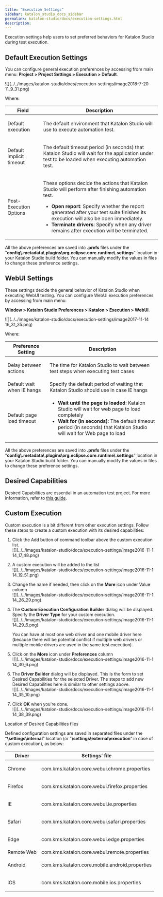 ```yaml
---
title: "Execution Settings" 
sidebar: katalon_studio_docs_sidebar
permalink: katalon-studio/docs/execution-settings.html 
description: 
---
```

Execution settings help users to set preferred behaviors for Katalon Studio during test execution. 

Default Execution Settings
--------------------------

You can configure general execution preferences by accessing from main menu: **Project > Project Settings > Execution > Default**.

![](../../images/katalon-studio/docs/execution-settings/image2018-7-20 11_9_31.png)

Where:

<table class="relative-table wrapped confluenceTable" style="table-layout: fixed;"><thead><tr><th class="xtd-0-0 confluenceTh" style="">Field</th><th class="xtd-0-1 confluenceTh" style="">Description</th></tr></thead><tbody style=""><tr class="xtr-1" style=""><td class="xtd-1-0 confluenceTd" style=""><p style="">Default execution</p></td><td class="xtd-1-1 confluenceTd" style=""><p style="">The default environment that Katalon Studio will use to execute automation test.</p></td></tr><tr class="xtr-2" style=""><td class="xtd-2-0 confluenceTd" style=""><p style="">Default implicit timeout</p></td><td class="xtd-2-1 confluenceTd" style=""><p style="">The default timeout period (in seconds) that Katalon Studio will wait for the application under test to be loaded when executing automation test.</p></td></tr><tr class="xtr-3" style=""><td class="xtd-3-0 confluenceTd" style=""><p style="">Post-Execution Options</p></td><td class="xtd-3-1 confluenceTd" style=""><p style="">These options decide the actions that Katalon Studio will perform after finishing automation test.</p><ul style=""><li style=""><strong style="">Open report</strong>: Specify whether the report generated after your test suite finishes its execution will also be open immediately.</li><li style=""><strong style="">Terminate drivers</strong>: Specify when any driver remains after execution will be terminated.</li></ul></td></tr></tbody></table>

All the above preferences are saved into **.prefs** files under the “**config\\.metadata\\.plugins\\org.eclipse.core.runtime\\.settings**” location in your Katalon Studio build folder. You can manually modify the values in files to change these preference settings.

WebUI Settings
--------------

These settings decide the general behavior of Katalon Studio when executing WebUI testing. You can configure WebUI execution preferences by accessing from main menu: 

**Window > Katalon Studio Preferences > Katalon > Execution > WebUI**.

![](../../images/katalon-studio/docs/execution-settings/image2017-11-14 16_31_35.png)

Where:

<table class="wrapped confluenceTable" style="table-layout: fixed;"><thead><tr><th class="xtd-0-0 confluenceTh" style="">Preference Setting</th><th class="xtd-0-1 confluenceTh" style="">Description</th></tr></thead><tbody style=""><tr class="xtr-1" style=""><td class="xtd-1-0 confluenceTd" style=""><p style="">Delay between actions</p></td><td class="xtd-1-1 confluenceTd" style=""><p style="">The time for Katalon Studio to wait between test steps when executing test cases</p></td></tr><tr class="xtr-2" style=""><td class="xtd-2-0 confluenceTd" colspan="1" style="">Default wait when IE hangs</td><td class="xtd-2-1 confluenceTd" colspan="1" style="">Specify the default period of waiting that Katalon Studio should use in case IE hangs</td></tr><tr class="xtr-3" style=""><td class="xtd-3-0 confluenceTd" colspan="1" style="">Default page load timeout</td><td class="xtd-3-1 confluenceTd" colspan="1" style=""><ul style=""><li style=""><strong style="">Wait until the page is loaded</strong>: Katalon Studio will wait for web page to load completely</li><li style=""><strong style="">Wait for (in seconds)</strong>: The default timeout period (in seconds) that Katalon Studio will wait for Web page to load</li></ul></td></tr></tbody></table>

All the above preferences are saved into **.prefs** files under the “**config\\.metadata\\.plugins\\org.eclipse.core.runtime\\.settings**” location in your Katalon Studio build folder. You can manually modify the values in files to change these preference settings.

Desired Capabilities 
---------------------

Desired Capabilities are essential in an automation test project. For more information, refer to [this guide](https://docs.katalon.com/x/ywbR). 

Custom Execution
----------------

Custom execution is a bit different from other execution settings. Follow these steps to create a custom execution with its desired capabilities:

1.  Click the Add button of command toolbar above the custom execution list.  
    ![](../../images/katalon-studio/docs/execution-settings/image2016-11-1 14_17_48.png)
2.  A custom execution will be added to the list  
    ![](../../images/katalon-studio/docs/execution-settings/image2016-11-1 14_19_51.png)
3.  Change the name if needed, then click on the **More** icon under Value column  
    ![](../../images/katalon-studio/docs/execution-settings/image2016-11-1 14_26_29.png)
4.  The **Custom Execution Configuration Builder** dialog will be displayed. Specify the **Driver Type** for your custom execution.   
    ![](../../images/katalon-studio/docs/execution-settings/image2016-11-1 14_29_6.png)
    
    You can have at most one web driver and one mobile driver here (because there will be potential conflict if multiple web drivers or multiple mobile drivers are used in the same test execution).
    
5.  Click on the **More** icon under **Preferences** column  
    ![](../../images/katalon-studio/docs/execution-settings/image2016-11-1 14_30_6.png)
6.  The **Driver Builder** dialog will be displayed. This is the form to set Desired Capabilities for the selected Driver. The steps to add new Desired Capabilities here is similar to other settings above.  
    ![](../../images/katalon-studio/docs/execution-settings/image2016-11-1 14_35_10.png)
7.  Click **OK** when you're done.  
    ![](../../images/katalon-studio/docs/execution-settings/image2016-11-1 14_38_39.png)

Location of Desired Capabilities files

Defined configuration settings are saved in separated files under the “**<your test project location>\\settings\\internal**” location (or “**<your test project location>\\settings\\external\\execution**” in case of custom execution), as below:

<table class="wrapped confluenceTable" style="table-layout: fixed;"><thead><tr><th class="xtd-0-0 confluenceTh" style="">Driver</th><th class="xtd-0-1 confluenceTh" style="">Settings’ file</th></tr></thead><tbody style=""><tr class="xtr-1" style=""><td class="xtd-1-0 confluenceTd" style=""><p style="">Chrome</p></td><td class="xtd-1-1 confluenceTd" style=""><p style="">com.kms.katalon.core.webui.chrome.properties</p></td></tr><tr class="xtr-2" style=""><td class="xtd-2-0 confluenceTd" style=""><p style="">Firefox</p></td><td class="xtd-2-1 confluenceTd" style=""><p style="">com.kms.katalon.core.webui.firefox.properties</p></td></tr><tr class="xtr-3" style=""><td class="xtd-3-0 confluenceTd" style=""><p style="">IE</p></td><td class="xtd-3-1 confluenceTd" style=""><p style="">com.kms.katalon.core.webui.ie.properties</p></td></tr><tr class="xtr-4" style=""><td class="xtd-4-0 confluenceTd" style=""><p style="">Safari</p></td><td class="xtd-4-1 confluenceTd" style=""><p style="">com.kms.katalon.core.webui.safari.properties</p></td></tr><tr class="xtr-5" style=""><td class="xtd-5-0 confluenceTd" style=""><p style="">Edge</p></td><td class="xtd-5-1 confluenceTd" style=""><p style="">com.kms.katalon.core.webui.edge.properties</p></td></tr><tr class="xtr-6" style=""><td class="xtd-6-0 confluenceTd" colspan="1" style="">Remote Web</td><td class="xtd-6-1 confluenceTd" colspan="1" style="">com.kms.katalon.core.webui.remote.properties</td></tr><tr class="xtr-7" style=""><td class="xtd-7-0 confluenceTd" colspan="1" style=""><p style="">Android</p></td><td class="xtd-7-1 confluenceTd" colspan="1" style=""><p style="">com.kms.katalon.core.mobile.android.properties</p></td></tr><tr class="xtr-8" style=""><td class="xtd-8-0 confluenceTd" colspan="1" style=""><p style="">iOS</p></td><td class="xtd-8-1 confluenceTd" colspan="1" style=""><p style="">com.kms.katalon.core.mobile.ios.properties</p></td></tr></tbody></table>